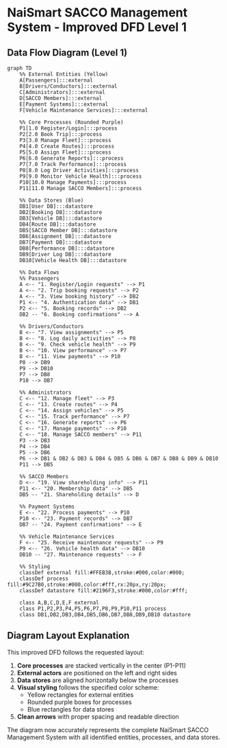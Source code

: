 # NaiSmart SACCO Management System - Improved DFD Level 1

## Data Flow Diagram (Level 1)

```mermaid
graph TD
    %% External Entities (Yellow)
    A[Passengers]:::external
    B[Drivers/Conductors]:::external
    C[Administrators]:::external
    D[SACCO Members]:::external
    E[Payment Systems]:::external
    F[Vehicle Maintenance Services]:::external
    
    %% Core Processes (Rounded Purple)
    P1[1.0 Register/Login]:::process
    P2[2.0 Book Trip]:::process
    P3[3.0 Manage Fleet]:::process
    P4[4.0 Create Routes]:::process
    P5[5.0 Assign Fleet]:::process
    P6[6.0 Generate Reports]:::process
    P7[7.0 Track Performance]:::process
    P8[8.0 Log Driver Activities]:::process
    P9[9.0 Monitor Vehicle Health]:::process
    P10[10.0 Manage Payments]:::process
    P11[11.0 Manage SACCO Members]:::process
    
    %% Data Stores (Blue)
    DB1[User DB]:::datastore
    DB2[Booking DB]:::datastore
    DB3[Vehicle DB]:::datastore
    DB4[Route DB]:::datastore
    DB5[SACCO Member DB]:::datastore
    DB6[Assignment DB]:::datastore
    DB7[Payment DB]:::datastore
    DB8[Performance DB]:::datastore
    DB9[Driver Log DB]:::datastore
    DB10[Vehicle Health DB]:::datastore
    
    %% Data Flows
    %% Passengers
    A <-- "1. Register/Login requests" --> P1
    A <-- "2. Trip booking requests" --> P2
    A <-- "3. View booking history" --> DB2
    P1 <-- "4. Authentication data" --> DB1
    P2 <-- "5. Booking records" --> DB2
    DB2 -- "6. Booking confirmations" --> A
    
    %% Drivers/Conductors
    B <-- "7. View assignments" --> P5
    B <-- "8. Log daily activities" --> P8
    B <-- "9. Check vehicle health" --> P9
    B <-- "10. View performance" --> P7
    B <-- "11. View payments" --> P10
    P8 --> DB9
    P9 --> DB10
    P7 --> DB8
    P10 --> DB7
    
    %% Administrators
    C <-- "12. Manage fleet" --> P3
    C <-- "13. Create routes" --> P4
    C <-- "14. Assign vehicles" --> P5
    C <-- "15. Track performance" --> P7
    C <-- "16. Generate reports" --> P6
    C <-- "17. Manage payments" --> P10
    C <-- "18. Manage SACCO members" --> P11
    P3 --> DB3
    P4 --> DB4
    P5 --> DB6
    P6 --> DB1 & DB2 & DB3 & DB4 & DB5 & DB6 & DB7 & DB8 & DB9 & DB10
    P11 --> DB5
    
    %% SACCO Members
    D <-- "19. View shareholding info" --> P11
    P11 <-- "20. Membership data" --> DB5
    DB5 -- "21. Shareholding details" --> D
    
    %% Payment Systems
    E <-- "22. Process payments" --> P10
    P10 <-- "23. Payment records" --> DB7
    DB7 -- "24. Payment confirmations" --> E
    
    %% Vehicle Maintenance Services
    F <-- "25. Receive maintenance requests" --> P9
    P9 <-- "26. Vehicle health data" --> DB10
    DB10 -- "27. Maintenance requests" --> F
    
    %% Styling
    classDef external fill:#FFEB3B,stroke:#000,color:#000;
    classDef process fill:#9C27B0,stroke:#000,color:#fff,rx:20px,ry:20px;
    classDef datastore fill:#2196F3,stroke:#000,color:#fff;
    
    class A,B,C,D,E,F external
    class P1,P2,P3,P4,P5,P6,P7,P8,P9,P10,P11 process
    class DB1,DB2,DB3,DB4,DB5,DB6,DB7,DB8,DB9,DB10 datastore
```

## Diagram Layout Explanation

This improved DFD follows the requested layout:

1. **Core processes** are stacked vertically in the center (P1-P11)
2. **External actors** are positioned on the left and right sides
3. **Data stores** are aligned horizontally below the processes
4. **Visual styling** follows the specified color scheme:
   - Yellow rectangles for external entities
   - Rounded purple boxes for processes
   - Blue rectangles for data stores
5. **Clean arrows** with proper spacing and readable direction

The diagram now accurately represents the complete NaiSmart SACCO Management System with all identified entities, processes, and data stores.